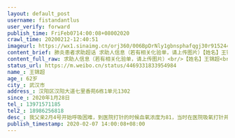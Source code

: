 ```yaml
---
layout: default_post
username: fistandantlus
user_verify: forward
publish_time: FriFeb0714:00:08+08002020
crawl_time: 20200212-12:40:51
imageurl: https://wx1.sinaimg.cn/orj360/006BpDrNly1gbnsphafqgj30r915244q.jpg,https://wx3.sinaimg.cn/orj360/006BpDrNly1gbnspguhquj30u018pwii.jpg
content_brief: 肺炎患者求助超话 求助人信息（若有相关化验单，请上传图片）【姓名】王锦超【年龄】62岁【所在城市】武汉市【所在小区、社区】汉阳区汉阳大道七里香苑6栋1单元1302【患病时间】2020年1月28日【联系方式】13971571185【其他紧急联系人】18986256818【病情描述】 肺炎患者求助超话 求助 ...全文
content_full_raw: 求助人信息（若有相关化验单，请上传图片）<br/>【姓名】王锦超<br/>【年龄】62岁<br/>【所在城市】武汉市<br/>【所在小区、社区】汉阳区汉阳大道七里香苑6栋1单元1302<br/>【患病时间】2020年1月28日<br/>【联系方式】13971571185<br/>【其他紧急联系人】18986256818<br/>【病情描述】求助人信息（若有相关化验单，请上传图片）<br/>【姓名】王锦超<br/>【年龄】62岁<br/>【所在城市】武汉市<br/>【所在小区、社区】汉阳区汉阳大道七里香苑6栋1单元1302<br/>【患病时间】2020年1月28日<br/>【联系方式】13971571185<br/>【其他紧急联系人】18986256818<br/>【病情描述】我父亲2月4号开始呼吸困难，到医院打针的时候血氧浓度为81，当时在医院吸氧打针并且晚上7点做了核酸检测，打完针回家后使用制氧机吸氧。2月5日到医院打针的时候测试的血氧仅为61，医院马上开始输氧打针，打完针后突发全身颤抖，并且咳血，医生测得血氧只有43，当即使用2个氧气瓶进行输氧，并且开了2瓶吊针进行输液，这时候医生说，这种情况是需要马上进行住院治疗的，但是因为（同济中法院区）没有床位了，只能在门诊等候，或者我们自行寻找有床位的医院进行住院，经过多方了解，其他医院也没有床位，而且父亲的情况很危急，所以就在医院等候。晚上10点询问医生，告知还是没有床位。2月6日早上4点父亲去上厕所，5分钟后回来带上氧气面罩和氧气管，医生帮忙测试血氧仅为80。2月6日下午核酸检测结果出来呈阳性，确诊感染。2月6日晚上询问医生，还是没有床位。2月7日早上5点询问医生，医生说有个空床位正在进行整理，2月7日10点再次询问医生，医生告知那个床位属于新药测试用的，我父亲还是没法住进去。现在是2月7日下午2点，我父亲已经在同济中法院区的门诊坐了50多个小时了，作为一个危重症患者，到现在还是没有床位可以入住，只能是在门诊继续吸着氧气等待，但是因为等待时间太长，父亲的身体已经变的越来越差了，不知道何时才能住进去，让父亲好好休息下。
status_url: https://m.weibo.cn/status/4469331833954984
name_: 王锦超
age_: 62岁
city_: 武汉市
address_: 汉阳区汉阳大道七里香苑6栋1单元1302
since_: 2020年1月28日
tel_: 13971571185
tel2_: 18986256818
desc_: 我父亲2月4号开始呼吸困难，到医院打针的时候血氧浓度为81，当时在医院吸氧打针并且晚上7点做了核酸检测，打完针回家后使用制氧机吸氧。2月5日到医院打针的时候测试的血氧仅为61，医院马上开始输氧打针，打完针后突发全身颤抖，并且咳血，医生测得血氧只有43，当即使用2个氧气瓶进行输氧，并且开了2瓶吊针进行输液，这时候医生说，这种情况是需要马上进行住院治疗的，但是因为（同济中法院区）没有床位了，只能在门诊等候，或者我们自行寻找有床位的医院进行住院，经过多方了解，其他医院也没有床位，而且父亲的情况很危急，所以就在医院等候。晚上10点询问医生，告知还是没有床位。2月6日早上4点父亲去上厕所，5分钟后回来带上氧气面罩和氧气管，医生帮忙测试血氧仅为80。2月6日下午核酸检测结果出来呈阳性，确诊感染。2月6日晚上询问医生，还是没有床位。2月7日早上5点询问医生，医生说有个空床位正在进行整理，2月7日10点再次询问医生，医生告知那个床位属于新药测试用的，我父亲还是没法住进去。现在是2月7日下午2点，我父亲已经在同济中法院区的门诊坐了50多个小时了，作为一个危重症患者，到现在还是没有床位可以入住，只能是在门诊继续吸着氧气等待，但是因为等待时间太长，父亲的身体已经变的越来越差了，不知道何时才能住进去，让父亲好好休息下。
publish_timestamp: 2020-02-07 14:00:08+08:00
---
```

